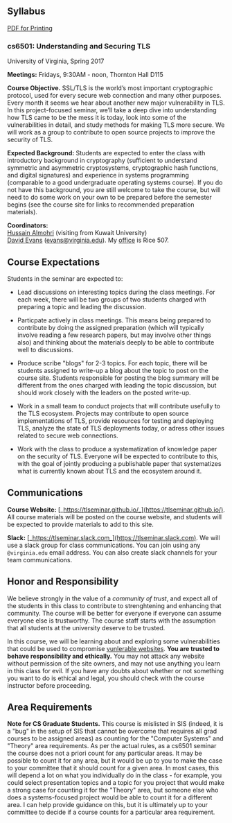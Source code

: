 ## Syllabus

<div class="notpdf">
   <div class="printing"><a href="/docs/syllabus.pdf">PDF for Printing</a></div>
</div><!--endpdf-->

### **cs6501: Understanding and Securing TLS**
University of Virginia, Spring 2017

**Meetings:** Fridays, 9:30AM - noon, Thornton Hall D115

**Course Objective.** SSL/TLS is the world’s most important
  cryptographic protocol, used for every secure web connection and
  many other purposes. Every month it seems we hear about another new
  major vulnerability in TLS. In this project-focused seminar, we’ll
  take a deep dive into understanding how TLS came to be the mess it
  is today, look into some of the vulnerabilities in detail, and study
  methods for making TLS more secure. We will work as a group to
  contribute to open source projects to improve the security of TLS.

**Expected Background:** Students are expected to enter the class with
  introductory background in cryptography (sufficient to understand
  symmetric and asymmetric cryptosystems, cryptographic hash
  functions, and digital signatures) and experience in systems
  programming (comparable to a good undergraduate operating systems
  course).  If you do not have this background, you are still welcome
  to take the course, but will need to do some work on your own to be
  prepared before the semester begins (see the course site for links
  to recommended preparation materials).

**Coordinators:**  
[Hussain Almohri](https://halmohri.com/) (visiting from Kuwait University)  
[David Evans](http://www.cs.virginia.edu/evans) (evans@virginia.edu). My [office](http://www.cs.virginia.edu/evans/office) is Rice 507.

## Course Expectations

Students in the seminar are expected to:

- Lead discussions on interesting topics during the class meetings.
  For each week, there will be two groups of two students charged with
  preparing a topic and leading the discussion.  

- Particpate actively in class meetings.  This means being prepared to
  contribute by doing the assigned preparation (which will typically
  involve reading a few research papers, but may involve other things
  also) and thinking about the materials deeply to be able to
  contribute well to discussions.

- Produce scribe "blogs" for 2-3 topics.  For each topic, there will
  be students assigned to write-up a blog about the topic to post on
  the course site.  Students responsible for posting the blog summary
  will be different from the ones charged with leading the topic
  discussion, but should work closely with the leaders on the posted
  write-up.

- Work in a small team to conduct projects that will contribute
  usefully to the TLS ecosystem. Projects may contribute to open
  source implementations of TLS, provide resources for testing and
  deploying TLS, analyze the state of TLS deployments today, or adress
  other issues related to secure web connections.

- Work with the class to produce a systematization of knowledge paper
  on the security of TLS.  Everyone will be expected to contribute to
  this, with the goal of jointly producing a publishable paper that
  systematizes what is currently known about TLS and the ecosystem
  around it.

## Communications

**Course Website:**
  [_https://tlseminar.github.io/_](https://tlseminar.github.io/).  All
  course materials will be posted on the course website, and students
  will be expected to provide materials to add to this site.

**Slack:**
  [_https://tlseminar.slack.com_](https://tlseminar.slack.com).  We
  will use a slack group for class communications.  You can join using
  any `@virginia.edu` email address.  You can also create slack
  channels for your team communications.

## Honor and Responsibility

We believe strongly in the value of a _community of trust_, and expect
all of the students in this class to contribute to strenghtening and
enhancing that community.  The course will be better for everyone if
everyone can assume everyone else is trustworthy. The course staff
starts with the assumption that all students at the university deserve
to be trusted.

In this course, we will be learning about and exploring some
vulnerabilities that could be used to compromise [vunlerable
websites](https://www.ssllabs.com/ssltest/analyze.html?d=collab.virginia.edu&latest).
**You are trusted to behave responsibility and ethically.** You may
not attack any website without permission of the site owners, and may
not use anything you learn in this class for evil.  If you have any
doubts about whether or not something you want to do is ethical and
legal, you should check with the course instructor before proceeding.

## Area Requirements

**Note for CS Graduate Students.** This course is mislisted in SIS
(indeed, it is a "bug" in the setup of SIS that cannot be overcome
that requires all grad courses to be assigned areas) as counting for
the "Computer Systems" and "Theory" area requirements.  As per the
actual rules, as a cs6501 seminar the course does not a priori count
for any particular areas.  It may be possible to count it for any
area, but it would be up to you to make the case to your committee
that it should count for a given area. In most cases, this will depend
a lot on what you individually do in the class - for example, you
could select presentation topics and a topic for you project that
would make a strong case for counting it for the "Theory" area, but
someone else who does a systems-focused project would be able to count
it for a different area. I can help provide guidance on this, but it
is ultimately up to your committee to decide if a course counts for a
particular area requirement.





